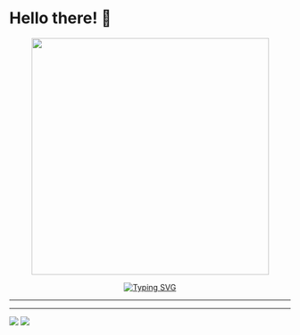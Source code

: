 # Hello there! 👋

<p align="center">
<img src="https://mir-s3-cdn-cf.behance.net/project_modules/hd/842c5a41139069.579a1518668c7.gif" width="425px" />
</p>

<p align="center">
  <a href="https://git.io/typing-svg">
    <img src="https://readme-typing-svg.demolab.com?font=Fira+Code&weight=500&size=24&duration=2500&pause=800&color=36BCF7,00FFAB,FF4B4B&center=true&vCenter=true&width=600&lines=My+name+is+Lucas;I'm+a+junior+developer;Open+to+learning+and+collaboration" alt="Typing SVG" />
  </a>
</p>

---------

 

---------
 <img src="https://github-readme-stats.vercel.app/api?username=Dev-lucas19&show_icons=true&theme=default&text_color=fff&title_color=f0e68c&rank_icon=default&bg_color=0d1117&icon_color=f0e68c&hide_border=true&include_all_commits=true&count_private=true&locale=pt-BR" />
<img src="https://github-readme-stats.vercel.app/api/top-langs/?username=Dev-lucas19&layout=compact&text_color=fff&title_color=f0e68c&bg_color=0d1117&hide_border=true&locale=pt-BR">


<!--
**Dev-lucas19/Dev-lucas19** is a ✨ _special_ ✨ repository because its `README.md` (this file) appears on your GitHub profile.

Here are some ideas to get you started:

- 🔭 I’m currently working on ...
- 🌱 I’m currently learning ...
- 👯 I’m looking to collaborate on ...
- 🤔 I’m looking for help with ...
- 💬 Ask me about ...
- 📫 How to reach me: ...
- 😄 Pronouns: ...
- ⚡ Fun fact: ...
-->

